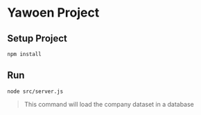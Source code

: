 # Yawoen Project

## Setup Project

```
npm install
```

## Run 

```
node src/server.js
```

> This command will load the company dataset in a database
